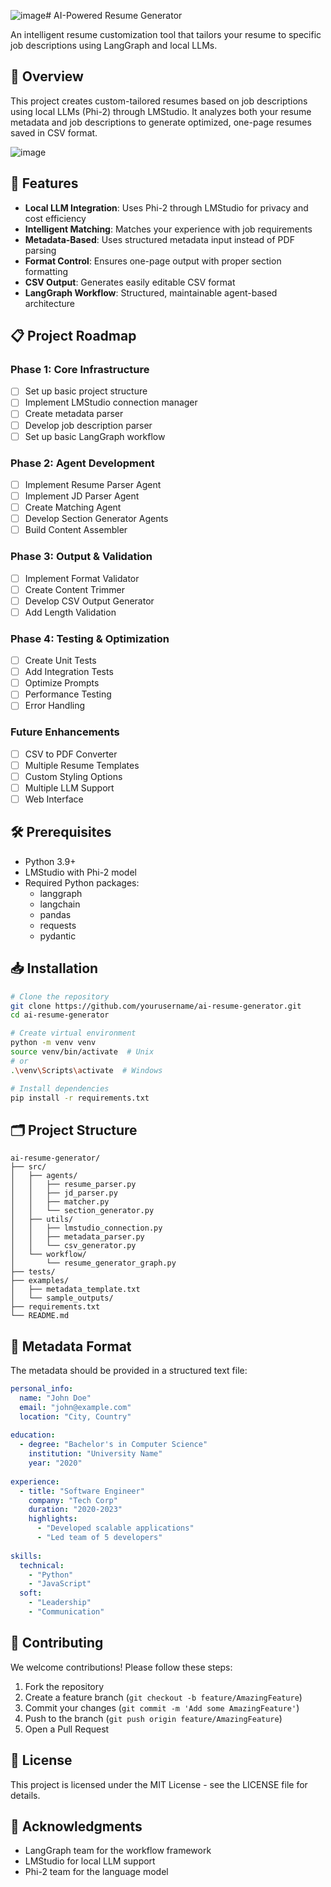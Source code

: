 ![image](https://github.com/user-attachments/assets/959ed9ae-f656-4734-a446-d9c436eb35fe)# AI-Powered Resume Generator

An intelligent resume customization tool that tailors your resume to specific job descriptions using LangGraph and local LLMs.

## 🎯 Overview

This project creates custom-tailored resumes based on job descriptions using local LLMs (Phi-2) through LMStudio. It analyzes both your resume metadata and job descriptions to generate optimized, one-page resumes saved in CSV format.

![image](https://github.com/user-attachments/assets/5c001394-9c78-485d-9415-36a45e3f72a1)


## 🚀 Features

- **Local LLM Integration**: Uses Phi-2 through LMStudio for privacy and cost efficiency
- **Intelligent Matching**: Matches your experience with job requirements
- **Metadata-Based**: Uses structured metadata input instead of PDF parsing
- **Format Control**: Ensures one-page output with proper section formatting
- **CSV Output**: Generates easily editable CSV format
- **LangGraph Workflow**: Structured, maintainable agent-based architecture

## 📋 Project Roadmap

### Phase 1: Core Infrastructure
- [ ] Set up basic project structure
- [ ] Implement LMStudio connection manager
- [ ] Create metadata parser
- [ ] Develop job description parser
- [ ] Set up basic LangGraph workflow

### Phase 2: Agent Development
- [ ] Implement Resume Parser Agent
- [ ] Implement JD Parser Agent
- [ ] Create Matching Agent
- [ ] Develop Section Generator Agents
- [ ] Build Content Assembler

### Phase 3: Output & Validation
- [ ] Implement Format Validator
- [ ] Create Content Trimmer
- [ ] Develop CSV Output Generator
- [ ] Add Length Validation

### Phase 4: Testing & Optimization
- [ ] Create Unit Tests
- [ ] Add Integration Tests
- [ ] Optimize Prompts
- [ ] Performance Testing
- [ ] Error Handling

### Future Enhancements
- [ ] CSV to PDF Converter
- [ ] Multiple Resume Templates
- [ ] Custom Styling Options
- [ ] Multiple LLM Support
- [ ] Web Interface

## 🛠️ Prerequisites

- Python 3.9+
- LMStudio with Phi-2 model
- Required Python packages:
  - langgraph
  - langchain
  - pandas
  - requests
  - pydantic

## 📥 Installation

```bash
# Clone the repository
git clone https://github.com/yourusername/ai-resume-generator.git
cd ai-resume-generator

# Create virtual environment
python -m venv venv
source venv/bin/activate  # Unix
# or
.\venv\Scripts\activate  # Windows

# Install dependencies
pip install -r requirements.txt
```

## 🗂️ Project Structure

```
ai-resume-generator/
├── src/
│   ├── agents/
│   │   ├── resume_parser.py
│   │   ├── jd_parser.py
│   │   ├── matcher.py
│   │   └── section_generator.py
│   ├── utils/
│   │   ├── lmstudio_connection.py
│   │   ├── metadata_parser.py
│   │   └── csv_generator.py
│   └── workflow/
│       └── resume_generator_graph.py
├── tests/
├── examples/
│   ├── metadata_template.txt
│   └── sample_outputs/
├── requirements.txt
└── README.md
```

## 📝 Metadata Format

The metadata should be provided in a structured text file:

```yaml
personal_info:
  name: "John Doe"
  email: "john@example.com"
  location: "City, Country"
  
education:
  - degree: "Bachelor's in Computer Science"
    institution: "University Name"
    year: "2020"
    
experience:
  - title: "Software Engineer"
    company: "Tech Corp"
    duration: "2020-2023"
    highlights:
      - "Developed scalable applications"
      - "Led team of 5 developers"
      
skills:
  technical:
    - "Python"
    - "JavaScript"
  soft:
    - "Leadership"
    - "Communication"
```

## 🤝 Contributing

We welcome contributions! Please follow these steps:

1. Fork the repository
2. Create a feature branch (`git checkout -b feature/AmazingFeature`)
3. Commit your changes (`git commit -m 'Add some AmazingFeature'`)
4. Push to the branch (`git push origin feature/AmazingFeature`)
5. Open a Pull Request

## 📜 License

This project is licensed under the MIT License - see the LICENSE file for details.

## 🙏 Acknowledgments

- LangGraph team for the workflow framework
- LMStudio for local LLM support
- Phi-2 team for the language model
